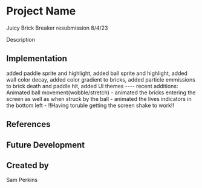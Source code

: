 # Project Name
Juicy Brick Breaker
resubmission 8/4/23

Description


## Implementation
added paddle sprite and highlight, added ball sprite and highlight, added wall color decay, added color gradient to bricks, added particle emmissions to brick death and paddle hit, added UI themes ---- recent additions: Animated ball movement(wobble/stretch) - animated the bricks entering the screen as well as when struck by the ball - animated the lives indicators in the bottom left - !!Having toruble getting the screen shake to work!!


## References


## Future Development


## Created by
Sam Perkins
